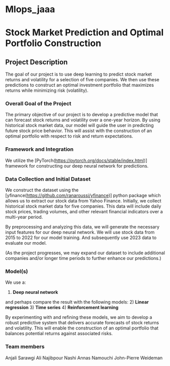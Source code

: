 # Mlops_jaaa
# Stock Market Prediction and Optimal Portfolio Construction

## Project Description

The goal of our project is to use deep learning to predict stock market returns and volatility for a selection of five companies. We then use these predictions to construct an optimal investment portfolio that maximizes returns while minimizing risk (volatility). 

### Overall Goal of the Project

The primary objective of our project is to develop a predictive model that can forecast stock returns and volatility over a one-year horizon. By using historical stock market data, our model will guide the user in predicting future stock price behavior. This will assist with the construction of an optimal portfolio with respect to risk and return expectations. 

### Framework and Integration

We utilize the [PyTorch(https://pytorch.org/docs/stable/index.html)] framework for constructing our deep neural network for predictions.

### Data Collection and Initial Dataset

We construct the dataset using the [yfinance(https://github.com/ranaroussi/yfinance)] python package which allows us to extract our stock data from Yahoo Finance. 
Initially, we collect historical stock market data for five companies. This data will include daily stock prices, trading volumes, and other relevant financial indicators over a multi-year period. 

By preprocessing and analyzing this data, we will generate the necessary input features for our deep neural network.
We will use stock data from 2015 to 2022 for our model training. And subsequently use 2023 data to evaluate our model.

(As the project progresses, we may expand our dataset to include additional companies and/or longer time periods to further enhance our predictions.)

### Model(s)

We use a: 
1) **Deep neural network**

and perhaps compare the result with the following models:
2) **Linear regression**
3) **Time series**
4) **Reinforcement learning**

By experimenting with and refining these models, we aim to develop a robust predictive system that delivers accurate forecasts of stock returns and volatility. This will enable the construction of an optimal portfolio that balances potential returns against associated risks.


### Team members

Anjali Sarawgi 
Ali Najibpour Nashi
Annas Namouchi
John-Pierre Weideman
